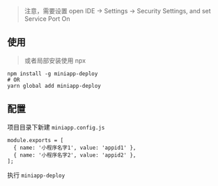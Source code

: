 > 注意，需要设置 open IDE -> Settings -> Security Settings, and set Service Port On

## 使用 ##
> 或者局部安装使用 npx 

```
npm install -g miniapp-deploy
# OR
yarn global add miniapp-deploy
```

## 配置

项目目录下新建 `miniapp.config.js`

```
module.exports = [
  { name: '小程序名字1', value: 'appid1' },
  { name: '小程序名字2', value: 'appid2' },
];

```

执行 `miniapp-deploy`